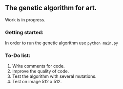 ## The genetic algorithm for art.
Work is in progress.

### Getting started:
In order to run the genetic algorithm use 
```python main.py```

### To-Do list:
1. Write comments for code.
2. Improve the quality of code.
3. Test the algorithm with several mutations.
4. Test on image 512 x 512.

